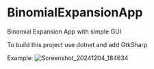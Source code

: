 # BinomialExpansionApp
Binomial Expansion App with simple GUI

To build this project use dotnet and add GtkSharp


Example:
![Screenshot_20241204_184634](https://github.com/user-attachments/assets/6492d65c-ccde-432b-b5f3-449e8725ff21)
